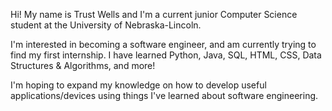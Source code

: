 
Hi! My name is Trust Wells and I'm a current junior Computer Science student at the University of Nebraska-Lincoln. 

I'm interested in becoming a software engineer, and am currently trying to find my first internship. I have learned Python, Java, SQL, HTML, CSS, Data Structures & Algorithms, and more!

I'm hoping to expand my knowledge on how to develop useful applications/devices using things I've learned about software engineering. 

